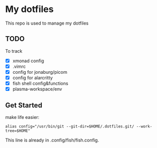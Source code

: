 # My dotfiles

This repo is used to manage my dotfiles

## TODO

To track
* [x] xmonad config
* [x] .vimrc
* [x] config for jonaburg/picom
* [x] config for alarcritty
* [x] fish shell config&functions
* [x] plasma-workspace/env

## Get Started

make life easier:
```
alias config="/usr/bin/git --git-dir=$HOME/.dotfiles.git/ --work-tree=$HOME"
```
This line is already in .config/fish/fish.config.
